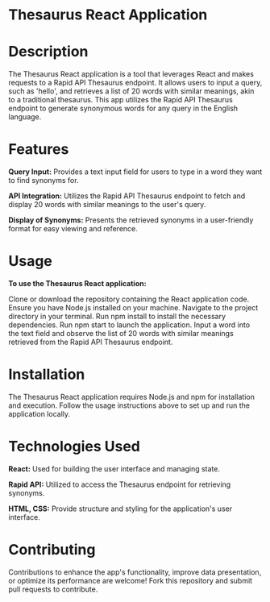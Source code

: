 # Thesaurus React Application
# Description
The Thesaurus React application is a tool that leverages React and makes requests to a Rapid API Thesaurus endpoint. It allows users to input a query, such as 'hello', and retrieves a list of 20 words with similar meanings, akin to a traditional thesaurus. This app utilizes the Rapid API Thesaurus endpoint to generate synonymous words for any query in the English language.

# Features
**Query Input:** Provides a text input field for users to type in a word they want to find synonyms for.

**API Integration:** Utilizes the Rapid API Thesaurus endpoint to fetch and display 20 words with similar meanings to the user's query.

**Display of Synonyms:** Presents the retrieved synonyms in a user-friendly format for easy viewing and reference.

# Usage
**To use the Thesaurus React application:**

Clone or download the repository containing the React application code.
Ensure you have Node.js installed on your machine.
Navigate to the project directory in your terminal.
Run npm install to install the necessary dependencies.
Run npm start to launch the application.
Input a word into the text field and observe the list of 20 words with similar meanings retrieved from the Rapid API Thesaurus endpoint.

# Installation
The Thesaurus React application requires Node.js and npm for installation and execution. Follow the usage instructions above to set up and run the application locally.

# Technologies Used
**React:** Used for building the user interface and managing state.

**Rapid API:** Utilized to access the Thesaurus endpoint for retrieving synonyms.

**HTML, CSS:** Provide structure and styling for the application's user interface.

# Contributing
Contributions to enhance the app's functionality, improve data presentation, or optimize its performance are welcome! Fork this repository and submit pull requests to contribute.
